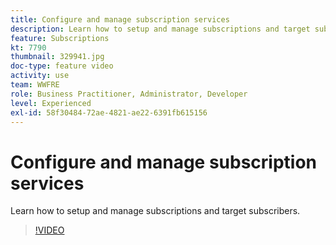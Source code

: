 ```yaml
---
title: Configure and manage subscription services
description: Learn how to setup and manage subscriptions and target subscribers.
feature: Subscriptions
kt: 7790
thumbnail: 329941.jpg
doc-type: feature video
activity: use
team: WWFRE
role: Business Practitioner, Administrator, Developer
level: Experienced
exl-id: 58f30484-72ae-4821-ae22-6391fb615156
---
```

# Configure and manage subscription services

Learn how to setup and manage subscriptions and target subscribers.

>[!VIDEO](https://video.tv.adobe.com/v/329941?quality=12)
